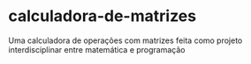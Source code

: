 # calculadora-de-matrizes
Uma calculadora de operações com matrizes feita como projeto interdisciplinar entre matemática e programação
